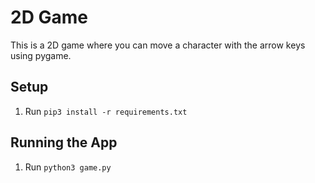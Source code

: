 # 2D Game

This is a 2D game where you can move a character with the arrow keys using pygame.

## Setup

1. Run `pip3 install -r requirements.txt`

## Running the App

1. Run `python3 game.py`